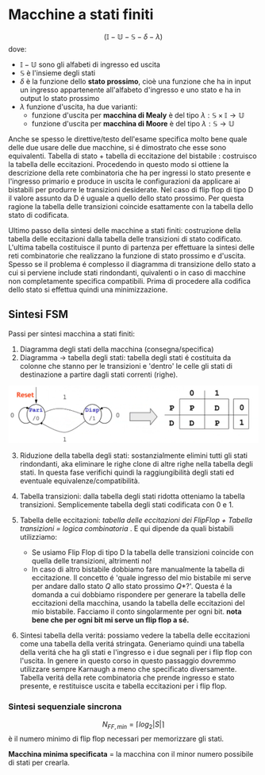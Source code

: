 # Macchine a stati finiti 

$$(\mathbb{I}-\mathbb{U}-\mathbb{S}-\delta - \lambda)$$
dove:

- $\mathbb{I}-\mathbb{U}$ sono gli alfabeti di ingresso ed uscita
- $\mathbb{S}$ è l'insieme degli stati 
- $\delta$ è la funzione dello **stato prossimo**, cioè una funzione che ha in input un ingresso appartenente all'alfabeto d'ingresso e uno stato e ha in output lo stato prossimo 
- $\lambda$ funzione d'uscita, ha due varianti:
	- funzione d'uscita per **macchina di Mealy** è del tipo $\lambda: \mathbb S \times \mathbb I \rightarrow \mathbb U$
	- funzione d'uscita per **macchina di Moore** è del tipo $\lambda: \mathbb S\rightarrow \mathbb U$

Anche se spesso le direttive/testo dell'esame specifica molto bene quale delle due usare delle due macchine, si é dimostrato che esse sono equivalenti.
Tabella di stato + tabella di eccitazione del bistabile : costruisco la tabella delle eccitazioni. Procedendo in questo modo si ottiene la descrizione della rete combinatoria che ha per ingressi lo stato presente e l'ingresso primario e produce in uscita le configurazioni da applicare ai bistabili per produrre le transizioni desiderate. 
Nel caso di flip flop di tipo D il valore assunto da D é uguale a quello dello stato prossimo. Per questa ragione la tabella delle transizioni coincide esattamente con la tabella dello stato di codificata. 

Ultimo passo della sintesi delle macchine a stati finiti: costruzione della tabella delle eccitazioni dalla tabella delle transizioni di stato codificato. L'ultima tabella costituisce il punto di partenza per effettuare la sintesi delle reti combinatorie che realizzano la funzione di stato prossimo e d'uscita. Spesso se il problema é complesso il diagramma di transizione dello stato a cui si perviene include stati rindondanti, quivalenti o in caso di macchine non completamente specifica compatibili. Prima di procedere alla codifica dello stato si effettua quindi una minimizzazione. 

## Sintesi FSM 

Passi per sintesi macchina a stati finiti: 

1) Diagramma degli stati della macchina (consegna/specifica)
2) Diagramma $\rightarrow$ tabella degli stati: tabella degli stati é costituita da colonne che stanno per le transizioni e 'dentro' le celle gli stati di destinazione a partire dagli stati correnti (righe).

![Tabella degli stati](images/tabStati.png)

3) Riduzione della tabella degli stati: sostanzialmente elimini tutti gli stati rindondanti, aka eliminare le righe clone di altre righe nella tabella degli stati. In questa fase verifichi quindi la raggiungibilità degli stati ed eventuale equivalenze/compatibilità. 
4) Tabella transizioni: dalla tabella degli stati ridotta otteniamo la tabella transizioni. Semplicemente tabella degli stati codificata con 0 e 1.
5) Tabella delle eccitazioni: _tabella delle eccitazioni dei FlipFlop + Tabella transizioni = logica combinatoria_ . E qui dipende da quali bistabili utilizziamo: 
	- Se usiamo Flip Flop di tipo D la tabella delle transizioni coincide con quella delle transizioni, altrimenti no! 
	- In caso di altro bistabile dobbiamo fare manualmente la tabella di eccitazione. Il concetto é  'quale ingresso del mio bistabile mi serve per andare dallo stato $Q$ allo stato prossimo $Q*$?'. Questa é la domanda a cui dobbiamo rispondere per generare la tabella delle eccitazioni della macchina, usando la tabella delle eccitazioni del mio bistabile. Facciamo il conto singolarmente per ogni bit. **nota bene che per ogni bit mi serve un flip flop a sé.**

6) Sintesi tabella della veritá: possiamo vedere la tabella delle eccitazioni come una tabella della veritá stringata. Generiamo quindi una tabella della veritá che ha gli stati e l'ingresso e i due segnali per i flip flop con l'uscita. In genere in questo corso in questo passaggio dovremmo utilizzare sempre Karnaugh a meno che specificato diversamente. Tabella veritá della rete combinatoria che prende ingresso e stato presente, e restituisce uscita e tabella eccitazioni per i flip flop. 

### Sintesi sequenziale sincrona
$$N_{FF,min}= \lceil log_2|S|\rceil$$ è il numero minimo di flip flop necessari per memorizzare gli stati. 

**Macchina minima specificata** = la macchina con il minor numero possibile di stati per crearla.